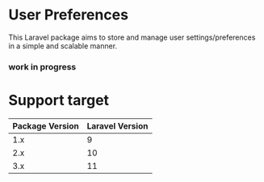 # User Preferences

This Laravel package aims to store and manage user settings/preferences in a simple and scalable manner. 

### work in progress

# Support target

| Package Version | Laravel Version |
|-----------------|-----------------|
| 1.x             | 9               |
| 2.x             | 10              |
| 3.x             | 11              |